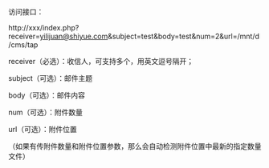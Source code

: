 访问接口：

http://xxx/index.php?receiver=yilijuan@shiyue.com&subject=test&body=test&num=2&url=/mnt/d/cms/tap

receiver（必选）：收信人，可支持多个，用英文逗号隔开；

subject（可选）：邮件主题

body（可选）：邮件内容

num（可选）：附件数量

url（可选）：附件位置

（如果有传附件数量和附件位置参数，那么会自动检测附件位置中最新的指定数量文件）
